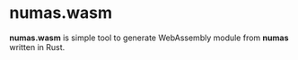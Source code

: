 # numas.wasm

**numas.wasm** is simple tool to generate WebAssembly module from **numas** written in Rust.

